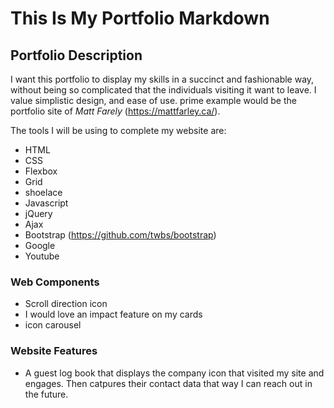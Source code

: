# This Is My Portfolio Markdown


## Portfolio Description 
I want this portfolio to display my skills in a succinct and fashionable way, without being so complicated that the individuals visiting it want to leave. I value simplistic design, and ease of use.
 prime example would be the portfolio site of *Matt Farely* (https://mattfarley.ca/).

The tools I will be using to complete my website are:

- HTML 
- CSS
- Flexbox
- Grid
- shoelace
- Javascript
- jQuery
- Ajax
- Bootstrap (https://github.com/twbs/bootstrap)
- Google 
- Youtube

### Web Components 

- Scroll direction icon
- I would love an impact feature on my cards
- icon carousel

### Website Features

- A guest log book that displays the company icon that visited my site and engages. Then catpures their contact data that way I can reach out in the future. 




